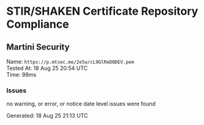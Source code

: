 # STIR/SHAKEN Certificate Repository Compliance

## Martini Security

Name: `https://p.mtsec.me/2e5a/cL9GlReD0DEV.pem`\
Tested At: 18 Aug 25 20:54 UTC\
Time: 98ms

### Issues

no warning, or error, or notice date level issues were found

Generated: 18 Aug 25 21:13 UTC